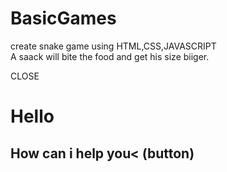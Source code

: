 # BasicGames
create snake game using HTML,CSS,JAVASCRIPT 
<br>A saack will bite the food and get his size biiger.</br>
<p>CLOSE</p>
<h1>Hello</h1>
<h2>How can i help you< (button)</h2>